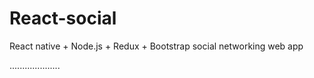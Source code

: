 # React-social
React native + Node.js + Redux + Bootstrap social networking web app

....................